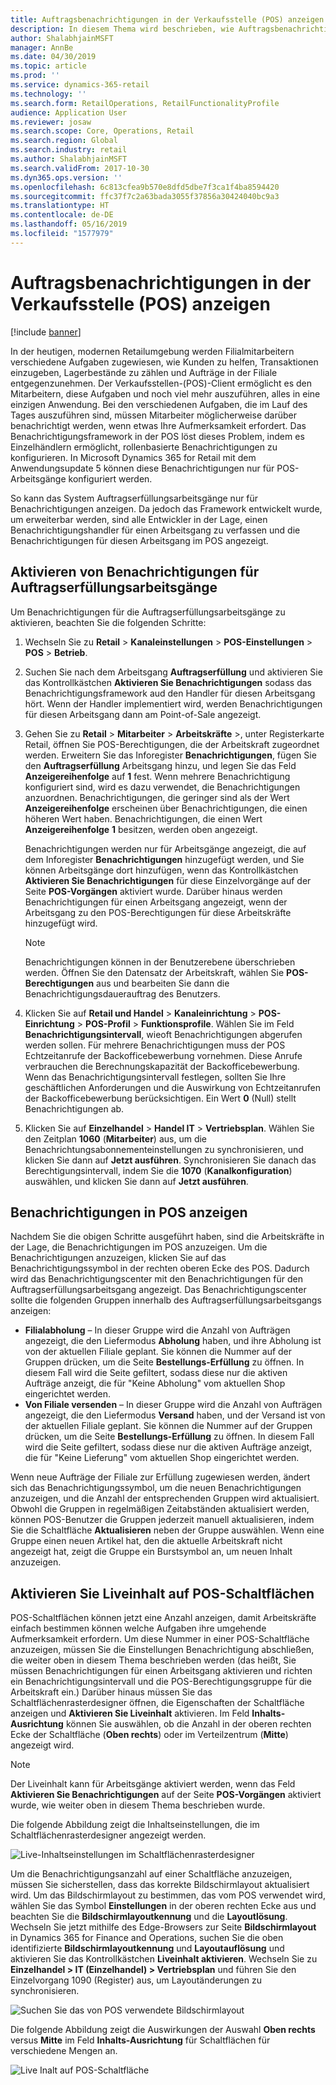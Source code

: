 ```yaml
---
title: Auftragsbenachrichtigungen in der Verkaufsstelle (POS) anzeigen
description: In diesem Thema wird beschrieben, wie Auftragsbenachrichtigungen in der Verkaufsstelle und im Benachrichtigungsframework aktiviert werden, die für andere Arbeitsgänge erweitert werden können.
author: ShalabhjainMSFT
manager: AnnBe
ms.date: 04/30/2019
ms.topic: article
ms.prod: ''
ms.service: dynamics-365-retail
ms.technology: ''
ms.search.form: RetailOperations, RetailFunctionalityProfile
audience: Application User
ms.reviewer: josaw
ms.search.scope: Core, Operations, Retail
ms.search.region: Global
ms.search.industry: retail
ms.author: ShalabhjainMSFT
ms.search.validFrom: 2017-10-30
ms.dyn365.ops.version: ''
ms.openlocfilehash: 6c813cfea9b570e8dfd5dbe7f3ca1f4ba8594420
ms.sourcegitcommit: ffc37f7c2a63bada3055f37856a30424040bc9a3
ms.translationtype: HT
ms.contentlocale: de-DE
ms.lasthandoff: 05/16/2019
ms.locfileid: "1577979"
---
```

# <a name="show-order-notifications-in-the-point-of-sale-pos"></a>Auftragsbenachrichtigungen in der Verkaufsstelle (POS) anzeigen

[!include [banner](includes/banner.md)]

In der heutigen, modernen Retailumgebung werden Filialmitarbeitern verschiedene Aufgaben zugewiesen, wie Kunden zu helfen, Transaktionen einzugeben, Lagerbestände zu zählen und Aufträge in der Filiale entgegenzunehmen. Der Verkaufsstellen-(POS)-Client ermöglicht es den Mitarbeitern, diese Aufgaben und noch viel mehr auszuführen, alles in eine einzigen Anwendung. Bei den verschiedenen Aufgaben, die im Lauf des Tages auszuführen sind, müssen Mitarbeiter möglicherweise darüber benachrichtigt werden, wenn etwas Ihre Aufmerksamkeit erfordert. Das Benachrichtigungsframework in der POS löst dieses Problem, indem es Einzelhändlern ermöglicht, rollenbasierte Benachrichtigungen zu konfigurieren. In Microsoft Dynamics 365 for Retail mit dem Anwendungsupdate 5 können diese Benachrichtigungen nur für POS-Arbeitsgänge konfiguriert werden.

So kann das System Auftragserfüllungsarbeitsgänge nur für Benachrichtigungen anzeigen. Da jedoch das Framework entwickelt wurde, um erweiterbar werden, sind alle Entwickler in der Lage, einen Benachrichtigungshandler für einen Arbeitsgang zu verfassen und die Benachrichtigungen für diesen Arbeitsgang im POS angezeigt.

## <a name="enable-notifications-for-order-fulfillment-operations"></a>Aktivieren von Benachrichtigungen für Auftragserfüllungsarbeitsgänge

Um Benachrichtigungen für die Auftragserfüllungsarbeitsgänge zu aktivieren, beachten Sie die folgenden Schritte:

1. Wechseln Sie zu **Retail** &gt; **Kanaleinstellungen** &gt; **POS-Einstellungen** &gt; **POS** &gt; **Betrieb**.
2. Suchen Sie nach dem Arbeitsgang **Auftragserfüllung** und aktivieren Sie das Kontrollkästchen **Aktivieren Sie Benachrichtigungen** sodass das Benachrichtigungsframework aud den Handler für diesen Arbeitsgang hört. Wenn der Handler implementiert wird, werden Benachrichtigungen für diesen Arbeitsgang dann am Point-of-Sale angezeigt.
3. Gehen Sie zu **Retail** &gt; **Mitarbeiter** &gt; **Arbeitskräfte** &gt;, unter Registerkarte Retail, öffnen Sie POS-Berechtigungen, die der Arbeitskraft zugeordnet werden. Erweitern Sie das Inforegister **Benachrichtigungen**, fügen Sie den **Auftragserfüllung** Arbeitsgang hinzu, und legen Sie das Feld **Anzeigereihenfolge** auf **1** fest. Wenn mehrere Benachrichtigung konfiguriert sind, wird es dazu verwendet, die Benachrichtigungen anzuordnen. Benachrichtigungen, die geringer sind als der Wert **Anzeigereihenfolge** erscheinen über Benachrichtigungen, die einen höheren Wert haben. Benachrichtigungen, die einen Wert **Anzeigereihenfolge** **1** besitzen, werden oben angezeigt.

    Benachrichtigungen werden nur für Arbeitsgänge angezeigt, die auf dem Inforegister **Benachrichtigungen** hinzugefügt werden, und Sie können Arbeitsgänge dort hinzufügen, wenn das Kontrollkästchen **Aktivieren Sie Benachrichtigungen** für diese Einzelvorgänge auf der Seite **POS-Vorgängen** aktiviert wurde. Darüber hinaus werden Benachrichtigungen für einen Arbeitsgang angezeigt, wenn der Arbeitsgang zu den POS-Berechtigungen für diese Arbeitskräfte hinzugefügt wird.

    > [!NOTE]
    > Benachrichtigungen können in der Benutzerebene überschrieben werden. Öffnen Sie den Datensatz der Arbeitskraft, wählen Sie **POS-Berechtigungen** aus und bearbeiten Sie dann die Benachrichtigungsdauerauftrag des Benutzers.

4. Klicken Sie auf **Retail und Handel** &gt; **Kanaleinrichtung** &gt; **POS-Einrichtung** &gt; **POS-Profil** &gt; **Funktionsprofile**. Wählen Sie im Feld **Benachrichtigungsintervall**, wieoft Benachrichtigungen abgerufen werden sollen. Für mehrere Benachrichtigungen muss der POS Echtzeitanrufe der Backofficebewerbung vornehmen. Diese Anrufe verbrauchen die Berechnungskapazität der Backofficebewerbung. Wenn das Benachrichtigungsintervall festlegen, sollten Sie Ihre geschäftlichen Anforderungen und die Auswirkung von Echtzeitanrufen der Backofficebewerbung berücksichtigen. Ein Wert **0** (Null) stellt Benachrichtigungen ab.
5. Klicken Sie auf **Einzelhandel** &gt; **Handel IT** &gt; **Vertriebsplan**. Wählen Sie den Zeitplan **1060** (**Mitarbeiter**) aus, um die Benachrichtungsabonnementeinstellungen zu synchronisieren, und klicken Sie dann auf **Jetzt ausführen**. Synchronisieren Sie danach das Berechtigungsintervall, indem Sie die **1070** (**Kanalkonfiguration**) auswählen, und klicken Sie dann auf **Jetzt ausführen**.

## <a name="view-notifications-in-the-pos"></a>Benachrichtigungen in POS anzeigen

Nachdem Sie die obigen Schritte ausgeführt haben, sind die Arbeitskräfte in der Lage, die Benachrichtigungen im POS anzuzeigen. Um die Benachrichtigungen anzuzeigen, klicken Sie auf das Benachrichtigungssymbol in der rechten oberen Ecke des POS. Dadurch wird das Benachrichtigungscenter mit den Benachrichtigungen für den Auftragserfüllungsarbeitsgang angezeigt. Das Benachrichtigungscenter sollte die folgenden Gruppen innerhalb des Auftragserfüllungsarbeitsgangs anzeigen:

- **Filialabholung** – In dieser Gruppe wird die Anzahl von Aufträgen angezeigt, die den Liefermodus **Abholung** haben, und ihre Abholung ist von der aktuellen Filiale geplant. Sie können die Nummer auf der Gruppen drücken, um die Seite **Bestellungs-Erfüllung** zu öffnen. In diesem Fall wird die Seite gefiltert, sodass diese nur die aktiven Aufträge anzeigt, die für "Keine Abholung" vom aktuellen Shop eingerichtet werden.
- **Von Filiale versenden** – In dieser Gruppe wird die Anzahl von Aufträgen angezeigt, die den Liefermodus **Versand** haben, und der Versand ist von der aktuellen Filiale geplant. Sie können die Nummer auf der Gruppen drücken, um die Seite **Bestellungs-Erfüllung** zu öffnen. In diesem Fall wird die Seite gefiltert, sodass diese nur die aktiven Aufträge anzeigt, die für "Keine Lieferung" vom aktuellen Shop eingerichtet werden.

Wenn neue Aufträge der Filiale zur Erfüllung zugewiesen werden, ändert sich das Benachrichtigungssymbol, um die neuen Benachrichtigungen anzuzeigen, und die Anzahl der entsprechenden Gruppen wird aktualisiert. Obwohl die Gruppen in regelmäßigen Zeitabständen aktualisiert werden, können POS-Benutzer die Gruppen jederzeit manuell aktualisieren, indem Sie die Schaltfläche **Aktualisieren** neben der Gruppe auswählen. Wenn eine Gruppe einen neuen Artikel hat, den die aktuelle Arbeitskraft nicht angezeigt hat, zeigt die Gruppe ein Burstsymbol an, um neuen Inhalt anzuzeigen.

## <a name="enable-live-content-on-pos-buttons"></a>Aktivieren Sie Liveinhalt auf POS-Schaltflächen

POS-Schaltflächen können jetzt eine Anzahl anzeigen, damit Arbeitskräfte einfach bestimmen können welche Aufgaben ihre umgehende Aufmerksamkeit erfordern. Um diese Nummer in einer POS-Schaltfläche anzuzeigen, müssen Sie die Einstellungen Benachrichtigung abschließen, die weiter oben in diesem Thema beschrieben werden (das heißt, Sie müssen Benachrichtigungen für einen Arbeitsgang aktivieren und richten ein Benachrichtigungsintervall und die POS-Berechtigungsgruppe für die Arbeitskraft ein.) Darüber hinaus müssen Sie das Schaltflächenrasterdesigner öffnen, die Eigenschaften der Schaltfläche anzeigen und **Aktivieren Sie Liveinhalt** aktivieren. Im Feld **Inhalts-Ausrichtung** können Sie auswählen, ob die Anzahl in der oberen rechten Ecke der Schaltfläche (**Oben rechts**) oder im Verteilzentrum (**Mitte**) angezeigt wird.

> [!NOTE]
> Der Liveinhalt kann für Arbeitsgänge aktiviert werden, wenn das Feld **Aktivieren Sie Benachrichtigungen** auf der Seite **POS-Vorgängen** aktiviert wurde, wie weiter oben in diesem Thema beschrieben wurde.

Die folgende Abbildung zeigt die Inhaltseinstellungen, die im Schaltflächenrasterdesigner angezeigt werden.

![Live-Inhaltseinstellungen im Schaltflächenrasterdesigner](./media/ButtonGridDesigner.png "Live-Inhaltseinstellungen im Schaltflächenrasterdesigner")

Um die Benachrichtigungsanzahl auf einer Schaltfläche anzuzeigen, müssen Sie sicherstellen, dass das korrekte Bildschirmlayout aktualisiert wird. Um das Bildschirmlayout zu bestimmen, das vom POS verwendet wird, wählen Sie das Symbol **Einstellungen** in der oberen rechten Ecke aus und beachten Sie die **Bildschirmlayoutkennung** und die **Layoutlösung**. Wechseln Sie jetzt mithilfe des Edge-Browsers zur Seite **Bildschirmlayout** in Dynamics 365 for Finance and Operations, suchen Sie die oben identifizierte **Bildschirmlayoutkennung** und **Layoutauflösung** und aktivieren Sie das Kontrollkästchen **Liveinhalt aktivieren**. Wechseln Sie zu **Einzelhandel \> IT (Einzelhandel) \> Vertriebsplan** und führen Sie den Einzelvorgang 1090 (Register) aus, um Layoutänderungen zu synchronisieren.

![Suchen Sie das von POS verwendete Bildschirmlayout](./media/Choose_screen_layout.png "Suchen Sie das von POS verwendete Bildschirmlayout ")

Die folgende Abbildung zeigt die Auswirkungen der Auswahl **Oben rechts** versus **Mitte** im Feld **Inhalts-Ausrichtung** für Schaltflächen für verschiedene Mengen an.

![Live Inalt auf POS-Schaltfläche](./media/ButtonsWithLiveContent.png "Live Inalt auf POS-Schaltfläche")
